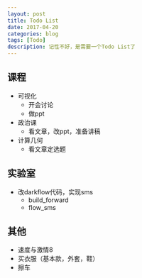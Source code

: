 ```yaml
---
layout: post
title: Todo List
date: 2017-04-20
categories: blog
tags: [Todo]
description: 记性不好，是需要一个Todo List了
---
```


## 课程
* 可视化
  * 开会讨论
  * 做ppt
* 政治课
  * 看文章，改ppt，准备讲稿
* 计算几何
  * 看文章定选题

## 实验室
* 改darkflow代码，实现sms
  * build_forward
  * flow_sms

## 其他
* 速度与激情8
* 买衣服（基本款，外套，鞋）
* 擦车
